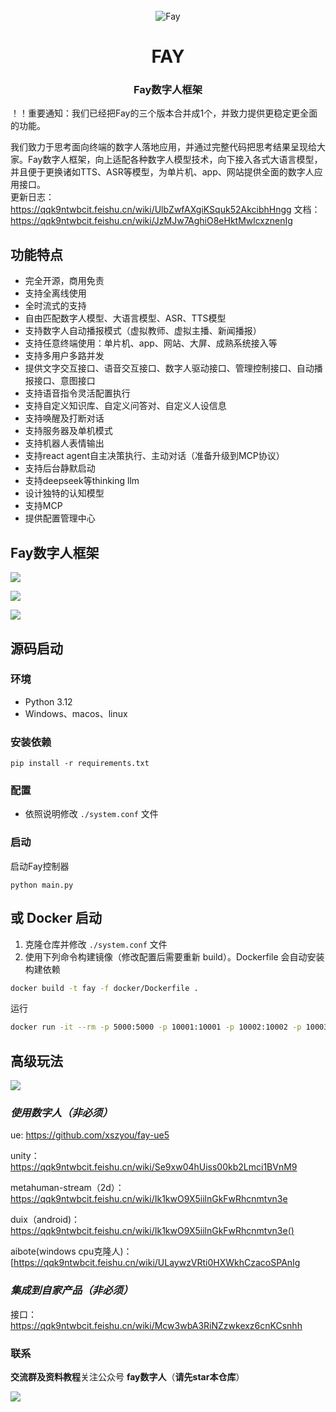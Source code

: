 
<div align="center">
    <br>
    <img src="readme/icon.png" alt="Fay">
    <h1>FAY</h1>
	<h3>Fay数字人框架</h3>
</div>

！！重要通知：我们已经把Fay的三个版本合并成1个，并致力提供更稳定更全面的功能。

我们致力于思考面向终端的数字人落地应用，并通过完整代码把思考结果呈现给大家。Fay数字人框架，向上适配各种数字人模型技术，向下接入各式大语言模型，并且便于更换诸如TTS、ASR等模型，为单片机、app、网站提供全面的数字人应用接口。      
更新日志：https://qqk9ntwbcit.feishu.cn/wiki/UlbZwfAXgiKSquk52AkcibhHngg
文档：https://qqk9ntwbcit.feishu.cn/wiki/JzMJw7AghiO8eHktMwlcxznenIg


## **功能特点**



- 完全开源，商用免责
- 支持全离线使用
- 全时流式的支持
- 自由匹配数字人模型、大语言模型、ASR、TTS模型
- 支持数字人自动播报模式（虚拟教师、虚拟主播、新闻播报）
- 支持任意终端使用：单片机、app、网站、大屏、成熟系统接入等
- 支持多用户多路并发
- 提供文字交互接口、语音交互接口、数字人驱动接口、管理控制接口、自动播报接口、意图接口
- 支持语音指令灵活配置执行
- 支持自定义知识库、自定义问答对、自定义人设信息
- 支持唤醒及打断对话
- 支持服务器及单机模式
- 支持机器人表情输出
- 支持react agent自主决策执行、主动对话（准备升级到MCP协议）
- 支持后台静默启动
- 支持deepseek等thinking llm
- 设计独特的认知模型
- 支持MCP
- 提供配置管理中心

###               

## **Fay数字人框架**

![](readme/chat.png)

![](readme/controller.png)

![](readme/mcp.png)






## **源码启动**


### **环境** 
- Python 3.12
- Windows、macos、linux

### **安装依赖**

```shell
pip install -r requirements.txt
```

### **配置**
+ 依照说明修改 `./system.conf` 文件

### **启动**
启动Fay控制器
```shell
python main.py
```



## **或 Docker 启动**

1. 克隆仓库并修改 `./system.conf` 文件
2. 使用下列命令构建镜像（修改配置后需要重新 build）。Dockerfile 会自动安装构建依赖

```bash
docker build -t fay -f docker/Dockerfile .
```

运行

```bash
docker run -it --rm -p 5000:5000 -p 10001:10001 -p 10002:10002 -p 10003:10003 fay
```


## **高级玩法**

![](readme/interface.png)



### ***使用数字人（非必须）***

ue: https://github.com/xszyou/fay-ue5

unity：https://qqk9ntwbcit.feishu.cn/wiki/Se9xw04hUiss00kb2Lmci1BVnM9

metahuman-stream（2d）：https://qqk9ntwbcit.feishu.cn/wiki/Ik1kwO9X5iilnGkFwRhcnmtvn3e

duix（android)：https://qqk9ntwbcit.feishu.cn/wiki/Ik1kwO9X5iilnGkFwRhcnmtvn3e()

aibote(windows cpu克隆人)：[‬‍‬‍⁠﻿‍‍‍‌﻿﻿https://qqk9ntwbcit.feishu.cn/wiki/ULaywzVRti0HXWkhCzacoSPAnIg



### ***集成到自家产品（非必须）***
接口：https://qqk9ntwbcit.feishu.cn/wiki/Mcw3wbA3RiNZzwkexz6cnKCsnhh



### **联系**

**交流群及资料教程**关注公众号 **fay数字人**（**请先star本仓库**）

![](readme/gzh.jpg)
